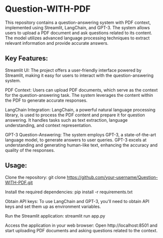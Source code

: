 # Question-WITH-PDF
This repository contains a question-answering system with PDF context, implemented using Streamlit, LangChain, and GPT-3. The system allows users to upload a PDF document and ask questions related to its content. The model utilizes advanced language processing techniques to extract relevant information and provide accurate answers.

## Key Features:

Streamlit UI: The project offers a user-friendly interface powered by Streamlit, making it easy for users to interact with the question-answering system.

PDF Context: Users can upload PDF documents, which serve as the context for the question-answering task. The system leverages the content within the PDF to generate accurate responses.

LangChain Integration: LangChain, a powerful natural language processing library, is used to process the PDF content and prepare it for question answering. It handles tasks such as text extraction, language understanding, and context representation.

GPT-3 Question-Answering: The system employs GPT-3, a state-of-the-art language model, to generate answers to user queries. GPT-3 excels at understanding and generating human-like text, enhancing the accuracy and quality of the responses.

## Usage:

Clone the repository: git clone https://github.com/your-username/Question-WITH-PDF.git

Install the required dependencies: pip install -r requirements.txt

Obtain API keys: To use LangChain and GPT-3, you'll need to obtain API keys and set them up as environment variables.

Run the Streamlit application: streamlit run app.py

Access the application in your web browser: Open http://localhost:8501 and start uploading PDF documents and asking questions related to the context.
